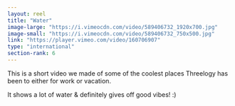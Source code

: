 ```yaml
---
layout: reel
title: "Water"
image-large: "https://i.vimeocdn.com/video/589406732_1920x700.jpg"
image-small: "https://i.vimeocdn.com/video/589406732_750x500.jpg"
link: "https://player.vimeo.com/video/160706907"
type: "international"
section-rank: 6
---
```

This is a short video we made of some of the coolest places Threelogy has been to either for work or vacation.

It shows a lot of water & definitely gives off good vibes! :)

